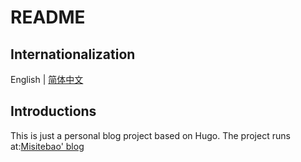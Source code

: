# README

## Internationalization

English | [简体中文](README.zh_CN.md)

## Introductions

This is just a personal blog project based on Hugo. The project runs at:[Misitebao' blog](https://blog.misitebao.com)
